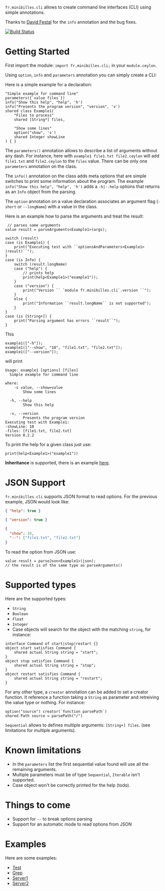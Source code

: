 `fr.minibilles.cli` allows to create command line interfaces (CLI) using simple annotations.

Thanks to [David Festal](https://github.com/davidfestal) for the `info` annotation and the bug fixes.

[![Build Status](https://travis-ci.org/jeancharles-roger/fr.minibilles.cli.svg?branch=master)](https://travis-ci.org/jeancharles-roger/fr.minibilles.cli)

# Getting Started

First import the module: `import fr.minibilles.cli;` in your `module.ceylon`.

Using `option`, `info` and `parameters` annotation you can simply create a CLI:

Here is a simple example for a declaration:

```ceylon
"Simple example for command line"
parameters({`value files`})
info("Show this help", "help", 'h')
info("Presents the program version", "version", 'v')
shared class Example1(
    "Files to process"
    shared [String*] files,

    "Show some lines"
    option("show", 's')
    shared Integer showLine
) { }
```

The `parameters()` annotation allows to describe a list of arguments without any dash. 
For instance, here with `example1 file1.txt file2.ceylon` will add `file1.txt` and `file2.ceylon` to the `files` value.
There can be only one `parameters` annotation on the class.

The `info()` annotation on the class adds meta options that are simple switches to print some information about the program.
The example `info("Show this help", "help", 'h')` adds a `-h|--help` options that returns as an `Info` object from the parsing.

The `option` annotation on a value declaration associates an argument flag (`-short` or `--longName`) with a value in the class.
 
Here is an example how to parse the arguments and treat the result:
```ceylon
 // parses some arguments
value result = parseArguments<Example1>(args);

switch (result)
case (is Example1) {
    print("Executing test with ``optionsAndParameters<Example1>(result)``");
}
case (is Info) {
    switch (result.longName)
    case ("help") {
        // prints help
        print(help<Example1>("example1"));
    }
    case ("version") {
        print("Version `` `module fr.minibilles.cli`.version ``");
    }
    else {
        print("Information ``result.longName`` is not supported");
    }
}
case (is [String+]) {
    print("Parsing argument has errors ``result``");
}
```


This 
```ceylon
example1(["-h"]);
example1(["--show", "10", "file1.txt", "file2.txt"]);
example1(["--version"]);
```

will print

```
Usage: example1 [options] [files]
  Simple example for command line

where:
  	-s value, --show=value
		Show some lines

  -h, --help
		Show this help

  -v, --version
		Presents the program version
Executing test with Example1:
-showLine: 10
-files: [file1.txt, file2.txt]
Version 0.2.2
```

To print the help for a given class just use:

```ceylon
print(help<Example1>("example1"))
```

**Inheritance** is supported, there is an example [here](https://github.com/jeancharles-roger/fr.minibilles.cli/blob/master/source/examples/fr/minibilles/cli/inheritance.ceylon).

# JSON Support

`fr.minibilles.cli` supports JSON format to read options. 
For the previous example, JSON would look like:

```json
{ "help": true }
```

```json
{ "version": true }
```

```json
{ 
  "show": 10, 
  "--": ["file1.txt", "file2.txt"]
}
```

To read the option from JSON use:

```ceylon
value result = parseJson<Example1>(json);
// the result is of the same type as parseArguments()
```

# Supported types

Here are the supported types:

- `String`
- `Boolean`
- `Float`
- `Integer`
- Case objects will search for the object with the matching `string`, for instance:

```ceylon
interface Command of start|stop|restart {}
object start satisfies Command { 
	shared actual String string = "start";
}
object stop satisfies Command {
	shared actual String string = "stop";
}
object restart satisfies Command {
	shared actual String string = "restart";
}
```

For any other type, a `creator` annotation can be added to set a creator function. It reference a function taking a `String` as parameter and retreiving the value type or nothing. For instance:

```ceylon
option("source") creator(`function parsePath`)
shared Path source = parsePath("/")
```

`Sequential` allows to defines multiple arguments: `[String+] files`. (see limitations for multiple arguments).

# Known limitations

- In the `parameters` list the first sequential value found will use all the remaining arguments.
- Multiple parameters must be of type `Sequential`, `Iterable` isn't supported.
- Case object won't be correctly printed for the help (todo).

# Things to come

- Support for `--` to break options parsing
- Support for an automatic mode to read options from JSON 

# Examples

Here are some examples:

- [Test](https://github.com/jeancharles-roger/fr.minibilles.cli/blob/master/source/examples/fr/minibilles/cli/test.ceylon)
- [Grep](https://github.com/jeancharles-roger/fr.minibilles.cli/blob/master/source/examples/fr/minibilles/cli/grep.ceylon)
- [Server1](https://github.com/jeancharles-roger/fr.minibilles.cli/blob/master/source/examples/fr/minibilles/cli/server1.ceylon)
- [Server2](https://github.com/jeancharles-roger/fr.minibilles.cli/blob/master/source/examples/fr/minibilles/cli/server2.ceylon)

